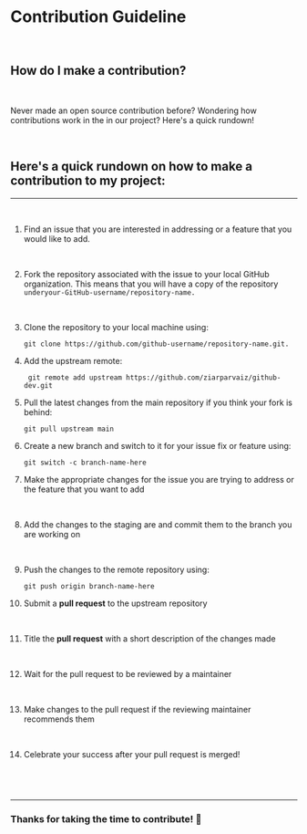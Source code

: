 # Contribution Guideline

<br>

## How do I make a contribution?

<br>

Never made an open source contribution before? Wondering how contributions work in the in our project? Here's a quick rundown!

<br>

## **Here's a quick rundown on how to make a contribution to my project:**

---

<br>

1. Find an issue that you are interested in addressing or a feature that you would like to add.

   <br>

2. Fork the repository associated with the issue to your local GitHub organization. This means that you will have a copy of the repository `underyour-GitHub-username/repository-name.`

   <br>

3. Clone the repository to your local machine using:

   ```
   git clone https://github.com/github-username/repository-name.git.
   ```

4. Add the upstream remote:

   ```
    git remote add upstream https://github.com/ziarparvaiz/github-dev.git
   ```

5. Pull the latest changes from the main repository if you think your fork is behind:

   ```
   git pull upstream main
   ```

6. Create a new branch and switch to it for your issue fix or feature using:

   ```
   git switch -c branch-name-here
   ```

7. Make the appropriate changes for the issue you are trying to address or the feature that you want to add

   <br>

8. Add the changes to the staging are and commit them to the branch you are working on

   <br>

9. Push the changes to the remote repository using:

   ```
   git push origin branch-name-here
   ```

10. Submit a **pull request** to the upstream repository

   <br>

11. Title the **pull request** with a short description of the changes made

   <br>

12. Wait for the pull request to be reviewed by a maintainer

   <br>

13. Make changes to the pull request if the reviewing maintainer recommends them

   <br>

14. Celebrate your success after your pull request is merged!

## <br>

---

### Thanks for taking the time to contribute! 🌟

<br>
